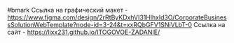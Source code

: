 #bmark
Ссылка на графический макет - https://www.figma.com/design/2rRtByKDxhVI31Hlhxld3O/CorporateBusinessSolutionWebTemplate?node-id=3-24&t=xxRQbGFV1SNiVLbT-0
Ссылка на сайт - https://lixx231.github.io/ITOGOVOE-ZADANIE/
